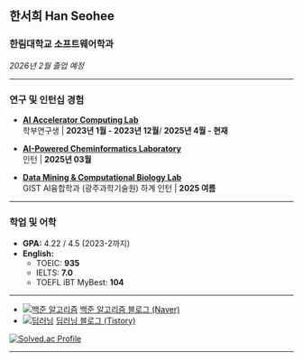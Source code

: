 ## 한서희 Han Seohee

### 한림대학교 소프트웨어학과 
*2026년 2월 졸업 예정*

---

### 연구 및 인턴십 경험
- **[AI Accelerator Computing Lab](https://sites.google.com/site/embeddedsochallymuniv/esoc/jeonggunlee)**  
  학부연구생 | **2023년 1월 - 2023년 12월**/ **2025년 4월 - 현재**

- **[AI-Powered Cheminformatics Laboratory](https://sites.google.com/view/hallym-apclab/home)**  
  인턴 | **2025년 03월**

- **[Data Mining & Computational Biology Lab](https://combio.gist.ac.kr/combio/)**  
  GIST AI융합학과 (광주과학기술원) 하계 인턴 | **2025 여름**

---

### 학업 및 어학
- **GPA:** 4.22 / 4.5  (2023-2까지)
- **English:**  
  - TOEIC: **935**  
  - IELTS: **7.0** 
  - TOEFL iBT MyBest: **104** 

---
- [![백준 알고리즘](https://img.shields.io/badge/백준_알고리즘-블로그-brightgreen?logo=naver)](https://blog.naver.com/jyaenugu/223679758977)  [백준 알고리즘 블로그 (Naver)](https://blog.naver.com/jyaenugu/223679758977)
- [![딥러닝](https://img.shields.io/badge/딥러닝-블로그-blue?logo=tistory)](https://jyaenugu.tistory.com/21)  [딥러닝 블로그 (Tistory)](https://jyaenugu.tistory.com/21)
  
[![Solved.ac Profile](http://mazassumnida.wtf/api/v2/generate_badge?boj=jyaenugu)](https://solved.ac/jyaenugu/)

---





